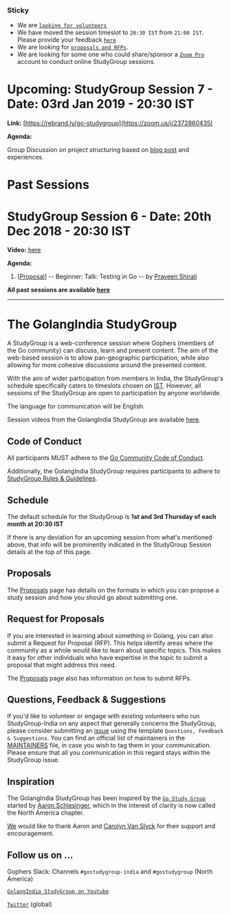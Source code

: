 ### Sticky

* We are [`looking for volunteers`](https://github.com/golangindia/StudyGroup/issues/10)
* We have moved the session timeslot to `20:30 IST` from `21:00 IST`. Please provide your feedback [`here`](https://github.com/golangindia/StudyGroup/issues/8)
* We are looking for [`proposals and RFPs`](https://github.com/golangindia/StudyGroup/blob/master/PROPOSALS.md).
* We are looking for some one who could share/sponsor a [`Zoom Pro`](https://zoom.us/pricing) account to conduct online StudyGroup sessions.

# Upcoming: StudyGroup Session 7 - Date: 03rd Jan 2019 - 20:30 IST

**Link:** [https://rebrand.ly/go-studygroup](https://zoom.us/j/2372860435)

**Agenda:**

Group Discussion on project structuring based on [blog post](https://medium.com/@benbjohnson/standard-package-layout-7cdbc8391fc1) and experiences.

# Past Sessions

# StudyGroup Session 6 - Date: 20th Dec 2018 - 20:30 IST

**Video:** [here](https://www.youtube.com/watch?v=5VlvRkCjOrc)

**Agenda:**

1. \[[Proposal](https://github.com/golangindia/StudyGroup/issues/15)\] -- Beginner: Talk: Testing in Go -- by [Praveen Shirali](https://github.com/pshirali)

**All past sessions are available [here](PAST_SESSIONS.md)**

----

# The GolangIndia StudyGroup

A StudyGroup is a web-conference session where Gophers (members of the Go community) can discuss, learn and present content. The aim of the web-based session is to allow pan-geographic participation, while also allowing for more cohesive discussions around the presented content.

With the aim of wider participation from members in India, the StudyGroup's schedule specifically caters to timeslots chosen on [IST](https://en.wikipedia.org/wiki/Indian_Standard_Time). However, all sessions of the StudyGroup are open to participation by anyone worldwide.

The language for communication will be English.

Session videos from the GolangIndia StudyGroup are available [here](https://www.youtube.com/channel/UCJ3tfDfrAZYtuIclbgETFyQ).

## Code of Conduct

All participants MUST adhere to the [Go Community Code of Conduct](https://golang.org/conduct).

Additionally, the GolangIndia StudyGroup requires participants to adhere to [StudyGroup Rules & Guidelines](RULES_AND_GUIDELINES.md).

## Schedule

The default schedule for the StudyGroup is **1st and 3rd Thursday of each month at 20:30 IST**

If there is any deviation for an upcoming session from what's mentioned above, that info will be prominently indicated in the StudyGroup Session details at the top of this page.

## Proposals

The [Proposals](PROPOSALS.md) page has details on the formats in which you can propose a study session and how you should go about submitting one.

## Request for Proposals

If you are interested in learning about something in Golang, you can also submit a Request for Proposal (RFP). This helps identify areas where the community as a whole would like to learn about specific topics. This makes it easy for other individuals who have expertise in the topic to submit a proposal that might address this need.

The [Proposals](PROPOSALS.md) page also has information on how to submit RFPs.

## Questions, Feedback & Suggestions

If you'd like to volunteer or engage with existing volunteers who run StudyGroup-India on any aspect that generally concerns the StudyGroup, please consider submitting an [issue](https://github.com/golangindia/StudyGroup/issues/new/choose) using the template `Questions, Feedback & Suggestions`. You can find an official list of maintainers in the [MAINTAINERS](MAINTAINERS) file, in case you wish to tag them in your communication. Please ensure that all you communication in this regard stays within the StudyGroup issue.

## Inspiration

The GolangIndia StudyGroup has been inspired by the [`Go Study Group`](https://gophersource.com/study-group/) started by [Aaron Schlesinger](https://arschles.com/), which in the interest of clarity is now called the North America chapter.

[We](MAINTAINERS) would like to thank Aaron and [Carolyn Van Slyck](https://carolynvanslyck.com/) for their support and encouragement.

## Follow us on ...

Gophers Slack: Channels `#gostudygroup-india` and `#gostudygroup` (North America)

[`GolangIndia StudyGroup on Youtube`](https://www.youtube.com/channel/UCJ3tfDfrAZYtuIclbgETFyQ)

[`Twitter`](https://twitter.com/gostudygroup) (global)
